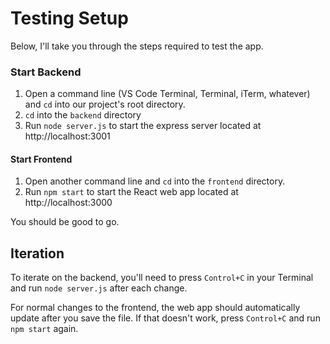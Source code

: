 # Testing Setup

Below, I'll take you through the steps required to test the app.

### Start Backend

1. Open a command line (VS Code Terminal, Terminal, iTerm, whatever) and `cd` into our project's root directory.
2. `cd` into the `backend` directory
3. Run `node server.js` to start the express server located at http://localhost:3001

#### Start Frontend

1. Open another command line and `cd` into the `frontend` directory.
2. Run `npm start` to start the React web app located at http://localhost:3000

You should be good to go.

## Iteration

To iterate on the backend, you'll need to press `Control+C` in your Terminal and run `node server.js` after each change.

For normal changes to the frontend, the web app should automatically update after you save the file. If that doesn't work, press `Control+C` and run `npm start` again.